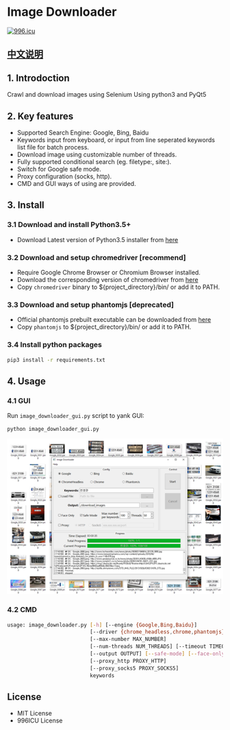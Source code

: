 # Image Downloader

[![996.icu](https://img.shields.io/badge/link-996.icu-red.svg)](https://996.icu)

## [中文说明](https://github.com/sczhengyabin/Image-Downloader/blob/master/README_zh.md)

## 1. Introdoction

Crawl and download images using Selenium
Using python3 and PyQt5

## 2. Key features

+ Supported Search Engine: Google, Bing, Baidu
+ Keywords input from keyboard, or input from line seperated keywords list file for batch process.
+ Download image using customizable number of threads.
+ Fully supported conditional search (eg. filetype:, site:).
+ Switch for Google safe mode.
+ Proxy configuration (socks, http).
+ CMD and GUI ways of using are provided.

## 3. Install

### 3.1 Download and install Python3.5+

+ Download Latest version of Python3.5 installer from [here](https://www.python.org/downloads/)

### 3.2 Download and setup chromedriver [recommend]

+ Require Google Chrome Browser or Chromium Browser installed.
+ Download the corresponding version of chromedriver from [here](https://chromedriver.chromium.org/downloads)
+ Copy `chromedriver` binary to ${project_directory}/bin/ or add it to PATH.

### 3.3 Download and setup phantomjs [deprecated]

+ Official phantomjs prebuilt executable can be downloaded from [here](https://bitbucket.org/ariya/phantomjs/downloads)
+ Copy `phantomjs` to ${project_directory}/bin/ or add it to PATH.

### 3.4 Install python packages

```bash
pip3 install -r requirements.txt
```

## 4. Usage

### 4.1 GUI

Run `image_downloader_gui.py` script to yank GUI:
```bash
python image_downloader_gui.py
```

![GUI](/GUI.png)

### 4.2 CMD

```bash
usage: image_downloader.py [-h] [--engine {Google,Bing,Baidu}]
                           [--driver {chrome_headless,chrome,phantomjs}]
                           [--max-number MAX_NUMBER]
                           [--num-threads NUM_THREADS] [--timeout TIMEOUT]
                           [--output OUTPUT] [--safe-mode] [--face-only]
                           [--proxy_http PROXY_HTTP]
                           [--proxy_socks5 PROXY_SOCKS5]
                           keywords
```

## License

+ MIT License
+ 996ICU License

